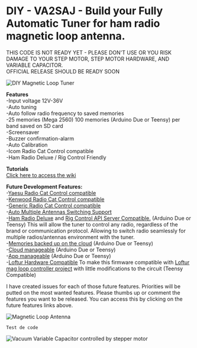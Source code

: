 <!-- https://atom.io/packages/maperwiki -->

# DIY - VA2SAJ - Build your Fully Automatic Tuner for ham radio magnetic loop antenna.
THIS CODE IS NOT READY YET - PLEASE DON'T USE OR YOU RISK DAMAGE TO YOUR STEP MOTOR, STEP MOTOR HARDWARE, AND VARIABLE CAPACITOR.
<br>OFFICIAL RELEASE SHOULD BE READY SOON



![DIY Magnetic Loop Tuner](https://s3.amazonaws.com/files.qrz.com/j/va2saj/IMG_20190913_215805.jpg)

**Features**<br>
-Input voltage 12V-36V<br>
-Auto tuning<br>
-Auto follow radio frequency to saved memories<br>
-25 memories (Mega 2560) 100 memories (Arduino Due or Teensy) per band saved on SD card<br>
-Screensaver<br>
-Buzzer confirmation-alarm<br>
-Auto Calibration<br>
-Icom Radio Cat Control compatible<br>
-Ham Radio Deluxe / Rig Control Friendly<br>

**Tutorials**<br>
[Click here to access the wiki](https://github.com/cinosh07/VA2SAJ-Magnetic-Loop-Controller/wiki)

**Future Development Features:**<br>
-[Yaesu Radio Cat Control compatible](https://github.com/cinosh07/VA2SAJ-Magnetic-Loop-Controller/issues/1)<br>
-[Kenwood Radio Cat Control compatible](https://github.com/cinosh07/VA2SAJ-Magnetic-Loop-Controller/issues/2)<br>
-[Generic Radio Cat Control compatible](https://github.com/cinosh07/VA2SAJ-Magnetic-Loop-Controller/issues/3)<br>
-[Auto Multiple Antennas Switching Support](https://github.com/cinosh07/VA2SAJ-Magnetic-Loop-Controller/issues/6)<br>
-[Ham Radio Deluxe](https://github.com/cinosh07/VA2SAJ-Magnetic-Loop-Controller/issues/9) and [Rig Control API Server Compatible.](https://github.com/cinosh07/VA2SAJ-Magnetic-Loop-Controller/issues/6) (Arduino Due or Teensy) This will allow the tuner to control any radio, regardless of the brand or communication protocol. Allowing to switch radio seamlessly for multiple radios/antennas environment with the tuner.<br>
-[Memories backed up on the cloud](https://github.com/cinosh07/VA2SAJ-Magnetic-Loop-Controller/issues/9) (Arduino Due or Teensy)<br>
-[Cloud manageable](https://github.com/cinosh07/VA2SAJ-Magnetic-Loop-Controller/issues/7) (Arduino Due or Teensy)<br>
-[App manageable](https://github.com/cinosh07/VA2SAJ-Magnetic-Loop-Controller/issues/8) (Arduino Due or Teensy)<br>
-[Loftur Hardware Compatible](https://github.com/cinosh07/VA2SAJ-Magnetic-Loop-Controller/issues/10) To make this firmware compatible with [Loftur mag loop controller project](https://sites.google.com/site/lofturj/to-automatically-tune-a-magnetic-loop-antenna) with little modifications to the circuit (Teensy Compatible) <br>

I have created issues for each of those future features. Priorities will be putted on the most wanted features. Please thumbs up or comment the features you want to be released. You can access this by clicking on the future features links above.


![Magnetic Loop Antenna](https://s3.amazonaws.com/files.qrz.com/j/va2saj/IMG_20190805_194314.jpg)

`Test de code `

![Vacuum Variable Capacitor controlled by stepper motor](https://s3.amazonaws.com/files.qrz.com/j/va2saj/IMG_20190801_162644.jpg)
